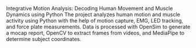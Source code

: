 Integrative Motion Analysis: Decoding Human Movement and Muscle Dynamics using Python
The project analyzes human motion and muscle activity using Python with the help of motion capture, EMG, LED tracking, and force plate measurements. Data is processed with OpenSim to generate a mocap report, OpenCV to extract frames from videos, and MediaPipe to determine subject coordinates.
